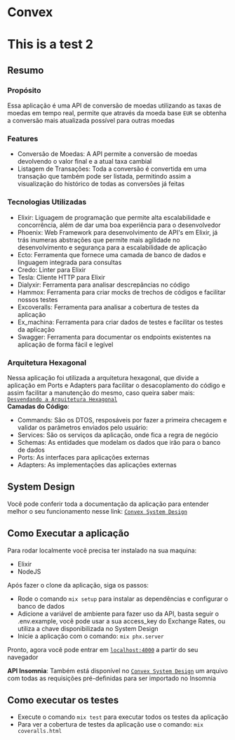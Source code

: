 # Convex

# This is a test 2

## Resumo
### Propósito
Essa aplicação é uma API de conversão de moedas utilizando as taxas de moedas em tempo real, permite que através da moeda base `EUR` se obtenha a conversão mais atualizada possível para outras moedas

### Features
- Conversão de Moedas: A API permite a conversão de moedas devolvendo o valor final e a atual taxa cambial
- Listagem de Transações: Toda a conversão é convertida em uma transação que também pode ser listada, permitindo assim a visualização do histórico de todas as conversões já feitas

### Tecnologias Utilizadas
- Elixir: Liguagem de programação que permite alta escalabilidade e concorrência, além de dar uma boa experiência para o desenvolvedor
- Phoenix: Web Framework para desenvolvimento de API's em Elixir, já trás inumeras abstrações que permite mais agilidade no desenvolvimento e segurança para a escalabilidade de aplicação
- Ecto: Ferramenta que fornece uma camada de banco de dados e linguagem integrada para consultas
- Credo: Linter para Elixir
- Tesla: Cliente HTTP para Elixir
- Dialyxir: Ferramenta para analisar descrepâncias no código
- Hammox: Ferramenta para criar mocks de trechos de códigos e facilitar nossos testes
- Excoveralls: Ferramenta para analisar a cobertura de testes da aplicação
- Ex_machina: Ferramenta para criar dados de testes e facilitar os testes da aplicação
- Swagger: Ferramenta para documentar os endpoints existentes na aplicação de forma fácil e legível

### Arquitetura Hexagonal
Nessa aplicação foi utilizada a arquitetura hexagonal, que divide a aplicação em Ports e Adapters para facilitar o desacoplamento do código e assim facilitar a manutenção do mesmo, caso queira saber mais: [`Desvendando a Arquitetura Hexagonal`](https://medium.com/tableless/desvendando-a-arquitetura-hexagonal-52c56f8824c) <br/>
**Camadas do Código**:
- Commands: São os DTOS, resposáveis por fazer a primeira checagem e validar os parâmetros enviados pelo usuário:
- Services: São os serviços da aplicação, onde fica a regra de negócio
- Schemas: As entidades que modelam os dados que irão para o banco de dados
- Ports: As interfaces para aplicações externas
- Adapters: As implementações das aplicações externas

## System Design
Você pode conferir toda a documentação da aplicação para entender melhor o seu funcionamento nesse link:
[`Convex System Design`](https://fern-silene-3c6.notion.site/Convex-f9a46f44844145199df33768fb00c14d)

## Como Executar a aplicação
Para rodar localmente você precisa ter instalado na sua maquina:
- Elixir
- NodeJS

Após fazer o clone da aplicação, siga os passos:
* Rode o comando `mix setup` para instalar as dependências e configurar o banco de dados
* Adicione a variável de ambiente para fazer uso da API, basta seguir o .env.example, você pode usar a sua access_key do Exchange Rates, ou utiliza a chave disponibilizada no System Design
* Inicie a aplicação com o comando: `mix phx.server`

Pronto, agora você pode entrar em [`localhost:4000`](http://localhost:4000) a partir do seu navegador

**API Insomnia**:
Também está disponível no [`Convex System Design`](https://fern-silene-3c6.notion.site/Convex-f9a46f44844145199df33768fb00c14d) um arquivo com todas as requisições pré-definidas para ser importado no Insomnia

## Como executar os testes

* Execute o comando `mix test` para executar todos os testes da aplicação
* Para ver a cobertura de testes da aplicação use o comando: `mix coveralls.html`
